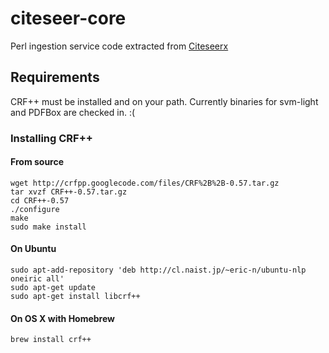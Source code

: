 citeseer-core
=============

Perl ingestion service code extracted from [Citeseerx](http://citeseer.ist.psu.edu/)

## Requirements

CRF++ must be installed and on your path. Currently binaries for svm-light and PDFBox are checked in. :(

### Installing CRF++
 
#### From source

    wget http://crfpp.googlecode.com/files/CRF%2B%2B-0.57.tar.gz
    tar xvzf CRF++-0.57.tar.gz
    cd CRF++-0.57
    ./configure 
    make
    sudo make install

#### On Ubuntu

    sudo apt-add-repository 'deb http://cl.naist.jp/~eric-n/ubuntu-nlp oneiric all'
    sudo apt-get update
    sudo apt-get install libcrf++

#### On OS X with Homebrew

    brew install crf++

